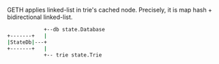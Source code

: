 GETH applies linked-list in trie's cached node. Precisely, it is map hash + bidirectional linked-list.

```sh
            +--db state.Database
+-------+   |
|StateDb|---+
+-------+   |
            +-- trie state.Trie
```
